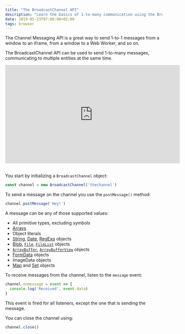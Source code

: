 ```yaml
---
title: "The BroadcastChannel API"
description: "Learn the basics of 1-to-many communication using the BroadcastChannel API"
date: 2019-05-23T07:00:00+02:00
tags: browser
---
```


The Channel Messaging API is a great way to send 1-to-1 messages from a window to an iframe, from a window to a Web Worker, and so on.

The BroadcastChannel API can be used to send 1-to-many messages, communicating to multiple entities at the same time.


<div class="rwd-video">
<iframe width="560" height="315" src="https://www.youtube.com/embed/692rrEwBZvc" frameborder="0" allow="accelerometer; autoplay; encrypted-media; gyroscope; picture-in-picture" allowfullscreen></iframe>
</div>
<br>


You start by initializing a `BroadcastChannel` object:

```js
const channel = new BroadcastChannel('thechannel')
```

To send a message on the channel you use the `postMessage()` method:

```js
channel.postMessage('Hey!')
```

A message can be any of those supported values:

- All primitive types, excluding symbols
- [Arrays](/javascript-array/)
- Object literals
- [String](/javascript-string/), [Date](/javascript-dates/), [RegExp](/javascript-regular-expressions/) objects
- [Blob](/blob/), [`File`](/file/), [`FileList`](/filelist/) objects
- [`ArrayBuffer`](/arraybuffer/), [`ArrayBufferView`](/arraybufferview/) objects
- [FormData](/formdata/) objects
- ImageData objects
- [Map](/javascript-data-structures-map/) and [Set](/javascript-data-structures-set/) objects

To receive messages from the channel, listen to the `message` event:

```js
channel.onmessage = event => {
  console.log('Received', event.data)
}
```

This event is fired for all listeners, except the one that is sending the message.

You can close the channel using:

```js
channel.close()
```
